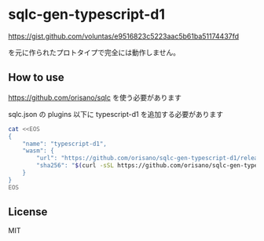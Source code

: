 # sqlc-gen-typescript-d1

https://gist.github.com/voluntas/e9516823c5223aac5b61ba51174437fd

を元に作られたプロトタイプで完全には動作しません。

## How to use

https://github.com/orisano/sqlc を使う必要があります

sqlc.json の plugins 以下に typescript-d1 を追加する必要があります
```bash
cat <<EOS
{
    "name": "typescript-d1",
    "wasm": {
        "url": "https://github.com/orisano/sqlc-gen-typescript-d1/releases/download/v0.0.0-a/sqlc-gen-typescript-d1.wasm",
        "sha256": "$(curl -sSL https://github.com/orisano/sqlc-gen-typescript-d1/releases/download/v0.0.0-a/sqlc-gen-typescript-d1.wasm.sha256)"
    }
}
EOS
```

## License
MIT
